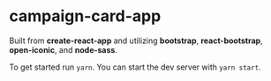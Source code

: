 # campaign-card-app

Built from **create-react-app** and utilizing **bootstrap**, **react-bootstrap**, **open-iconic**, and **node-sass**.

To get started run `yarn`.
You can start the dev server with `yarn start`.
